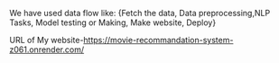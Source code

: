 We have used data flow like: {Fetch the data, Data preprocessing,NLP Tasks, Model testing or Making, Make website, Deploy}

URL of My website-https://movie-recommandation-system-z061.onrender.com/
